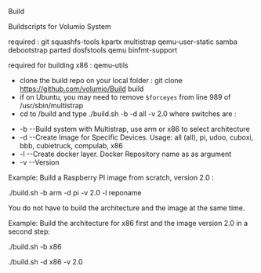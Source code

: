 Build

Buildscripts for Volumio System

required :
git squashfs-tools kpartx multistrap qemu-user-static samba debootstrap parted dosfstools qemu binfmt-support

required for building x86 : qemu-utils

- clone the build repo on your local folder  : git clone https://github.com/volumio/Build build
- if on Ubuntu, you may need to remove `$forceyes` from line 989 of /usr/sbin/multistrap
- cd to /build and type
./build.sh -b -d all -v 2.0 where switches are :

 * -b      --Build system with Multistrap, use arm or x86 to select architecture
 * -d      --Create Image for Specific Devices. Usage: all (all), pi, udoo, cuboxi, bbb, cubietruck, compulab, x86
 * -l      --Create docker layer. Docker Repository name as as argument
 * -v      --Version

Example: Build a Raspberry PI image from scratch, version 2.0 : 

./build.sh -b arm -d pi -v 2.0 -l reponame 

You do not have to build the architecture and the image at the same time. 

Example: Build the architecture for x86 first and the image version 2.0 in a second step:

./build.sh -b x86

./build.sh -d x86 -v 2.0

